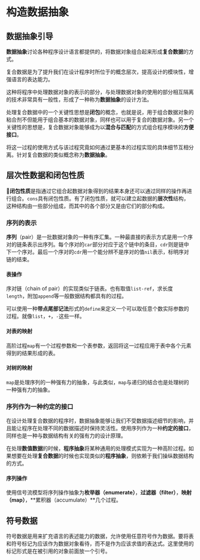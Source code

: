 # 构造数据抽象

## 数据抽象引导
**数据抽象**讨论各种程序设计语言都提供的，将数据对象组合起来形成**复合数据**的方式。

复合数据是为了提升我们在设计程序时所位于的概念层次，提高设计的模块性，增强语言的表达能力。

这种将程序中处理数据对象的表示的部分，与处理数据对象的使用的部分相互隔离的技术非常具有一般性，形成了一种称为**数据抽象**的设计方法。

处理复合数据中的一个关键性思想是**闭包**的概念，也就是说，用于组合数据对象的粘合剂不但能用于组合基本的数据对象，同样也可以用于复合的数据对象。另一个关键性的思想是，复合数据对象能够成为以**混合与匹配**的方式组合程序模块的**方便接口**。

将这一过程的使用方式与该过程究竟如何通过更基本的过程实现的具体细节互相分离。针对复合数据的类似概念称为**数据抽象**。

## 层次性数据和闭包性质
**闭包性质**是指通过它组合起数据对象得到的结果本身还可以通过同样的操作再进行组合。`cons`具有闭包性质。有了闭包性质，就可以建立起数据的**层次性**结构，这种结构由一些部分组成，而其中的各个部分又是由它们的部分构成。

### 序列的表示
**序列**（pair）是一批数据对象的一种有序汇集。一种最直接的表示方式是用一个序对的链条表示出序列。每个序对的`car`部分对应于这个链中的条目，`cdr`则是链中下一个序对。最后一个序对的`cdr`用一个能分辨不是序对的值`nil`表示，标明序对链的结束。

#### 表操作
序对链（chain of pair）的实现类似于链表。也有取值`list-ref`，求长度`length`，附加`append`等一般数据结构都具有的过程。

可以使用一种**带点尾部记法**形式的`define`来定义一个可以取任意个数实际参数的过程。就像`list`，`+`，`-`这些一样。
#### 对表的映射
高阶过程`map`有一个过程参数和一个表参数，返回将这一过程应用于表中各个元素得到的结果形成的表。
#### 对树的映射
`map`是处理序列的一种强有力的抽象，与此类似，`map`与递归的结合也是处理树的一种强有力的抽象。
### 序列作为一种约定的接口
在设计处理复合数据的程序时，数据抽象能够让我们不受数据描述细节的影响，并且能让程序在处理不同的数据描述时保持灵活性。使用序列作为一种**约定的接口**，同样也是一种与数据结构有关的强有力的设计原理。

在处理**数值数据**的时候，**程序抽象**将某种通用的处理模式实现为一种高阶过程。如果想要在处理**复合数据**的时候也实现类似的**程序抽象**，则依赖于我们操纵数据结构的方式。
#### 序列操作
使用信号流模型将序列操作抽象为**枚举器（enumerate）**，**过滤器（filter）**，**映射（map）**，**累积器（accumulate）**几个过程。

## 符号数据
符号数据是用来扩充语言的表述能力的数据，允许使用任意符号作为数据。要将表和符号标记为应该作为数据对象看待，而不是作为应该求值的表达式。这里使用的标记形式是在被引用的对象前面放一个引号。
